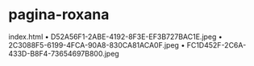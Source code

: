 # pagina-roxana
index.html
	•	D52A56F1-2ABE-4192-8F3E-EF3B727BAC1E.jpeg
	•	2C3088F5-6199-4FCA-90A8-830CA81ACA0F.jpeg
	•	FC1D452F-2C6A-433D-B8F4-73654697B800.jpeg
